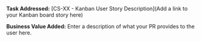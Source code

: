 **Task Addressed:**
[CS-XX - Kanban User Story Description](Add a link to your Kanban board story here)

**Business Value Added:**
Enter a description of what your PR provides to the user here.
